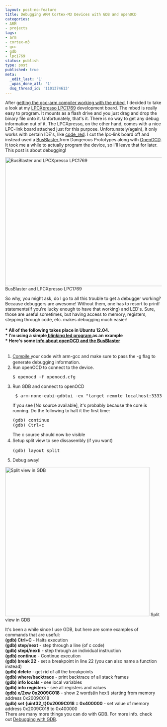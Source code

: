 ```yaml
---
layout: post-no-feature
title: Debugging ARM Cortex-M3 Devices with GDB and openOCD
categories:
- ARM
- projects
tags:
- arm
- cortex-m3
- gcc
- gdb
- lpc1769
status: publish
type: post
published: true
meta:
  _edit_last: '1'
  _wpas_done_all: '1'
  dsq_thread_id: '1101374613'
---
```

After <a title="GCC-ARM for Cortex-M3 on Ubuntu" href="http://alvarop.com/2013/02/gcc-arm-for-cortex-m3-on-ubuntu/">getting the gcc-arm compiler working with the mbed</a>, I decided to take a look at my <a href="http://www.lpctools.com/lpc1768.lpcxpresso.aspx">LPCXpresso LPC1769</a> development board. The mbed is really easy to program. It mounts as a flash drive and you just drag and drop the binary file onto it. Unfortunately, that's it. There is no way to get any debug information out of it. The LPCXpresso, on the other hand, comes with a nice LPC-link board attached just for this purpose. Unfortunately(again), it only works with certain IDE's, like <a href="http://www.code-red-tech.com/">code_red</a>. I cut the lpc-link board off and instead used a <a href="http://dangerousprototypes.com/docs/Bus_Blaster">BusBlaster </a>from Dangerous Prototypes along with <a href="http://openocd.sourceforge.net/">OpenOCD</a>. It took me a while to actually program the device, so I'll leave that for later. This post is about debugging!

<a href="http://162.243.232.167/wp-content/uploads/2013/02/IMG_0037.jpg"><img class="size-large wp-image-349" alt="BusBlaster and LPCXpresso LPC1769" src="http://162.243.232.167/wp-content/uploads/2013/02/IMG_0037-640x415.jpg" width="640" height="415" /></a> BusBlaster and LPCXpresso LPC1769

<div><span style="font-size: 14px;">So why, you might ask, do I go to all this trouble to get a debugger working? Because debuggers are awesome! Without them, one has to resort to printf statements(if you're lucky enough to have that working) and LED's. Sure, those are useful sometimes, but having access to memory, registers, stepping through code, etc. makes debugging much easier!</span></div>
&nbsp;
<div><strong style="font-size: 14px;">* All of the following takes place in Ubuntu 12.04.</strong></div>
<div><strong>* I'm using a simple<a href="https://github.com/alvarop/arm-gcc-barebones/blob/master/main.c"> blinking led program </a>as an example</strong></div>
<div><strong>* Here's some <a href="http://dangerousprototypes.com/docs/Bus_Blaster_OpenOCD_guide">info about openOCD and the BusBlaster</a></strong></div>
&nbsp;
<div>
<ol>
	<li><span style="font-size: 14px; line-height: 21px;"><a href="http://alvarop.com/2013/02/gcc-arm-for-cortex-m3-on-ubuntu/">Compile </a>your code with arm-gcc and make sure to pass the -g flag to generate debugging information.</span></li>
	<li>Run openOCD to connect to the device.
<pre class="brush: bash; gutter: false">$ openocd -f openocd.cfg</pre>
</li>
	<li>Run GDB and connect to openOCD
<pre class="brush: bash; gutter: false"> $ arm-none-eabi-gdbtui -ex &quot;target remote localhost:3333&quot; blink.elf</pre>
If you see [No source available], it's probably because the core is running. Do the following to halt it the first time:
<pre class="brush: bash; gutter: false">(gdb) continue
(gdb) Ctrl+c</pre>
The c source should now be visible</li>
	<li><span style="font-size: 14px; line-height: 21px;"><span style="font-size: 14px; line-height: 21px;">Setup split view to see dissasembly (if you want)
</span></span>
<pre class="brush: bash; gutter: false">(gdb) layout split</pre>
</li>
	<li>Debug away!</li>
</ol>
</div>
<div>

<a href="http://162.243.232.167/wp-content/uploads/2013/02/split.png"><img class="size-large wp-image-350" alt="Split view in GDB" src="http://162.243.232.167/wp-content/uploads/2013/02/split-464x480.png" width="464" height="480" /></a> Split view in GDB

</div>
<div>It's been a while since I use GDB, but here are some examples of commands that are useful:</div>
<div><strong>(gdb) Ctrl+C</strong> - Halts execution</div>
<div><strong>(gdb) step/next</strong> - step through a line (of c code)</div>
<div><strong>(gdb) stepi/nexti</strong> - step through an individual instruction</div>
<div><strong>(gdb) continue</strong> - Continue execution</div>
<div><strong>(gdb) break 22</strong> - set a breakpoint in line 22 (you can also name a function instead)</div>
<div><strong>(gdb) delete</strong> - get rid of all the breakpoints</div>
<div><strong>(gdb) where/backtrace</strong> - print backtrace of all stack frames</div>
<div><strong>(gdb) info locals</strong> - see local variables</div>
<div><strong>(gdb) info registers</strong> - see all registers and values</div>
<div><strong>(gdb) x/2xw 0x2009C018</strong> - show 2 words(in hex!) starting from memory address 0x2009C018</div>
<div><strong>(gdb) set {uint32_t}0x2009C018 = 0x400000</strong> - set value of memory address 0x2009C018 to 0x400000</div>
<div></div>
<div>There are many more things you can do with GDB. For more info. check out <a href=" http://www.delorie.com/gnu/docs/gdb/gdb_toc.html">Debugging with GDB</a>.</div>
<div></div>
